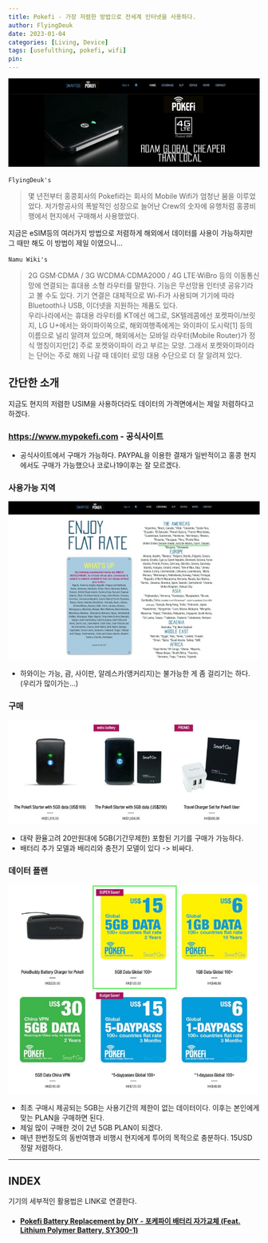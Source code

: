 ```yaml
---
title: Pokefi - 가장 저렴한 방법으로 전세계 인터넷을 사용하다.
author: FlyingDeuk
date: 2023-01-04
categories: [Living, Device]
tags: [usefulthing, pokefi, wifi]
pin:
---
```


![Pokefi](/img/living/pokefi/pokefi1.jpg)

`FlyingDeuk's`
> 몇 년전부터 홍콩회사의 Pokefi라는 회사의 Mobile Wifi가 엄청난 붐을 이루었었다. 저가항공사의 폭발적인 성장으로 늘어난 Crew의 숫자에 유행처럼 홍콩비행에서 현지에서 구매해서 사용했었다.

지금은 eSIM등의 여러가지 방법으로 저렴하게 해외에서 데이터를 사용이 가능하지만 그 때만 해도 이 방법이 제일 이였으니...

`Namu Wiki's`
> 2G GSM·CDMA / 3G WCDMA·CDMA2000 / 4G LTE·WiBro 등의 이동통신망에 연결되는 휴대용 소형 라우터를 말한다. 기능은 무선망용 인터넷 공유기라고 볼 수도 있다. 기기 연결은 대체적으로 Wi-Fi가 사용되며 기기에 따라 Bluetooth나 USB, 이더넷을 지원하는 제품도 있다. <br>
우리나라에서는 휴대용 라우터를 KT에선 에그로, SK텔레콤에선 포켓파이/브릿지, LG U+에서는 와이파이쏙으로, 해외여행족에게는 와이파이 도시락[1] 등의 이름으로 널리 알려져 있으며, 해외에서는 모바일 라우터(Mobile Router)가 정식 명칭이지만[2] 주로 포켓와이파이 라고 부르는 모양. 그래서 포켓와이파이라는 단어는 주로 해외 나갈 때 데이터 로밍 대용 수단으로 더 잘 알려져 있다.

## 간단한 소개
지금도 현지의 저렴한 USIM을 사용하더라도 데이터의 가격면에서는 제일 저렴하다고 하겠다.

### https://www.mypokefi.com - 공식사이트
- 공식사이트에서 구매가 가능하다. PAYPAL을 이용한 결재가 일반적이고 홍콩 현지에서도 구매가 가능했으나 코로나19이후는 잘 모르겠다.

### 사용가능 지역

![Pokefi](/img/living/pokefi/pokefi2.jpg)
- 하와이는 가능, 괌, 사이판, 알레스카(앵커리지)는 불가능한 게 좀 걸리기는 하다. (우리가 많이가는...)

### 구매

![Pokefi](/img/living/pokefi/pokefi3.jpg)
- 대략 환율고려 20만원대에 5GB(기간무제한) 포함된 기기를 구매가 가능하다.
- 배터리 추가 모델과 배리리와 충전기 모델이 있다 -> 비싸다.

### 데이터 플랜

![Pokefi](/img/living/pokefi/pokefi4.jpg)
- 최초 구매시 제공되는 5GB는 사용기간의 제한이 없는 데이터이다. 이후는 본인에게 맞는 PLAN을 구매하면 된다.
- 제일 많이 구매한 것이 2년 5GB PLAN이 되겠다.
- 매년 한번정도의 동반여행과 비행시 현지에게 투어의 목적으로 충분하다. 15USD 정말 저렴하다.

--------------

## INDEX
기기의 세부적인 활용법은 LINK로 연결한다.

- #### [Pokefi Battery Replacement by DIY - 포케파이 배터리 자가교체 (Feat. Lithium Polymer Battery, SY300-1)](/posts/pokefibatt/)
